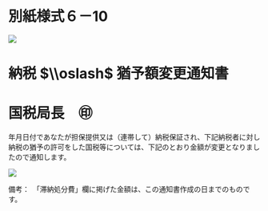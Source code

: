 # 別紙様式６－10

![](https://www.nta.go.jp/tmp/750f0685-4b8a-4cec-90d0-997779ac1191/images/0241ef6b9ae76dc315ad47a21a34c4ecf92445296ec2936382bd0adbfc53eb52.jpg)

# 納税 $\\oslash$ 猶予額変更通知書

# 国税局長　㊞

年月日付であなたが担保提供又は（連帯して）納税保証され、下記納税者に対し納税の猶予の許可をした国税等については、下記のとおり金額が変更となりましたので通知します。

![](https://www.nta.go.jp/tmp/750f0685-4b8a-4cec-90d0-997779ac1191/images/69bc44eb64b369b87b7d17563cbe835902c4d600602f485c3411bd8a9ed0a8de.jpg)

備考：　「滞納処分費」欄に掲げた金額は、この通知書作成の日までのものです。